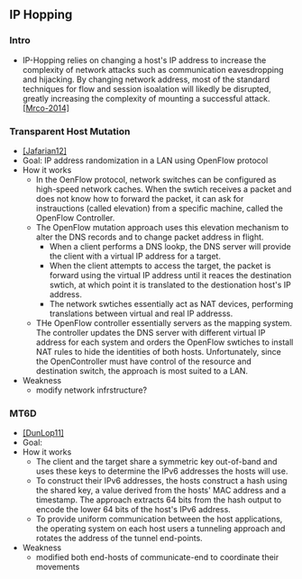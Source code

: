 ## IP Hopping

### Intro
- IP-Hopping relies on changing a host's IP address to increase the complexity of network attacks such as communication eavesdropping and hijacking. By changing network address, most of the standard techniques for flow and session isoalation will likedly be disrupted, greatly increasing the complexity of mounting a successful attack. [[Mrco-2014]](http://ieeexplore.ieee.org/stamp/stamp.jsp?arnumber=6798537)


  
### Transparent Host Mutation
- [[Jafarian12]](https://www.ece.cmu.edu/~ece739/papers/movingtarget.pdf)
- Goal: IP address randomization in a LAN using OpenFlow protocol
- How it works
  - In the OenFlow protocol, network switches can be configured as high-speed network caches. When the swtich receives a packet and does not know how to forward the packet, it can ask for instrauctions (called elevation) from a specific machine, called the OpenFlow Controller.
  - The OpenFlow mutation approach uses this elevation mechanism to alter the DNS records and to change packet address in flight. 
    - When a client performs a DNS lookp, the DNS server will provide the client with a virtual IP address for a target. 
    - When the client attempts to access the target, the packet is forward using the virtual IP address until it reaces the destination swtich, at which point it is translated to the destionation host's IP address.
    - The network swtiches essentially act as NAT devices, performing translations between virtual and real IP addresss.
  - THe OpenFlow controller essentially servers as the mapping system. The controller updates the DNS server with different virtual IP address for each system and orders the OpenFlow swtiches to install NAT rules to hide the identities of both hosts. Unfortunately, since the OpenController must have control of the resource and destination switch, the approach is most suited to a LAN.
- Weakness
  - modify network infrstructure?
  
### MT6D
- [[DunLop11]](http://ieeexplore.ieee.org/stamp/stamp.jsp?arnumber=6127486)
- Goal:
- How it works
  - The client and the target share a symmetric key out-of-band and uses these keys to determine the IPv6 addresses the hosts will use. 
  - To construct their IPv6 addresses, the hosts construct a hash using the shared key, a value derived from the hosts' MAC address and a timestamp. The approach extracts 64 bits from the hash output to encode the lower 64 bits of the host's IPv6 address. 
  - To provide uniform communication between the host applications, the operating system on each host users a tunneling approach and rotates the address of the tunnel end-points. 
- Weakness
  - modified both end-hosts of communicate-end to coordinate their movements
